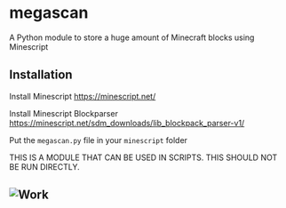 # megascan
A Python module to store a huge amount of Minecraft blocks using Minescript

## Installation

Install Minescript https://minescript.net/

Install Minescript Blockparser https://minescript.net/sdm_downloads/lib_blockpack_parser-v1/

Put the `megascan.py` file in your `minescript` folder

THIS IS A MODULE THAT CAN BE USED IN SCRIPTS. THIS SHOULD NOT BE RUN DIRECTLY.

## ![Work](https://img.shields.io/badge/READ%20ME-IN%20PROGRESS-orange?style=for-the-badge)
